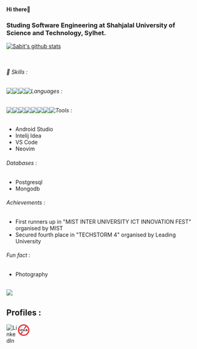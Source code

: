 #### Hi there👋

### Studing Software Engineering at Shahjalal University of Science and Technology, Sylhet.    

 [![Sabit's github stats](https://github-readme-stats.vercel.app/api?username=SIB61&show_icons=true&theme=dark)](https://github.com/anuraghazra/github-readme-stats)

<br/>
                                   
 ###### 🔭 Skills :                               
   <img align="Left" height="40px" src="https://cdn.jsdelivr.net/gh/devicons/devicon/icons/android/android-original.svg" />
   <img align="left" height="40px" src="https://cdn.jsdelivr.net/gh/devicons/devicon/icons/angularjs/angularjs-original.svg" />
   <img align="left" height="40px" src="https://cdn.jsdelivr.net/gh/devicons/devicon/icons/nestjs/nestjs-plain.svg" />
   <img align="left" height="40px" src="https://cdn.jsdelivr.net/gh/devicons/devicon/icons/dotnetcore/dotnetcore-original.svg" />

  
###### Languages :
   <img align="Left" height="40px" src="https://cdn.jsdelivr.net/gh/devicons/devicon/icons/cplusplus/cplusplus-original.svg" />
   <img align="left" height="40px" src="https://cdn.jsdelivr.net/gh/devicons/devicon/icons/java/java-original.svg" />
   <img align="left" height="40px" src="https://cdn.jsdelivr.net/gh/devicons/devicon/icons/kotlin/kotlin-original.svg"/>
   <img align="left" height="40px" src="https://cdn.jsdelivr.net/gh/devicons/devicon/icons/html5/html5-original.svg" />
   <img align="Left" height="40px" src="https://cdn.jsdelivr.net/gh/devicons/devicon/icons/css3/css3-original.svg" />
   <img align="left" height="40px" src="https://cdn.jsdelivr.net/gh/devicons/devicon/icons/typescript/typescript-original.svg" />
   <img align="left" height="40px" src="https://cdn.jsdelivr.net/gh/devicons/devicon/icons/csharp/csharp-original.svg"/>
   <img align="left" height="40px" src="https://cdn.jsdelivr.net/gh/devicons/devicon/icons/go/go-original-wordmark.svg" />


###### Tools :
  - Android Studio
  - Intelij Idea
  - VS Code
  - Neovim
###### Databases :
  - Postgresql
  - Mongodb
###### Achievements :
   - First runners up in "MIST INTER UNIVERSITY ICT INNOVATION FEST" organised by MIST
   - Secured fourth place in "TECHSTORM 4" organised by Leading University

###### Fun fact : 
  - Photography
 <br/>
<img src="https://github-readme-stats.vercel.app/api/top-langs?username=SIB61&show_icons=true&theme=dark">
<br/>

## Profiles :
[<img align="left" alt="LinkedIn" width="30px" src="https://cdn.jsdelivr.net/gh/devicons/devicon/icons/linkedin/linkedin-original.svg" />][linkedin]
[<img align="left" alt="StopStalk" width="30px" src="https://github.com/SIB61/SIB61/blob/master/stopstalk.png" />][Stopstalk]
<br />

[linkedin]: https://www.linkedin.com/in/md-sabit-islam-bhuiya-55a7601ab/
[Stopstalk]: https://www.stopstalk.com/user/profile/sib

